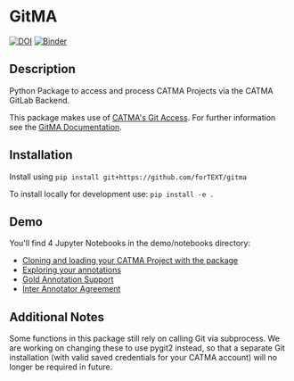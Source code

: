 # GitMA

[![DOI](https://zenodo.org/badge/DOI/10.5281/zenodo.6330464.svg)](https://doi.org/10.5281/zenodo.6330464)
[![Binder](https://mybinder.org/badge_logo.svg)](https://mybinder.org/v2/gh/forTEXT/gitma/HEAD?labpath=demo%2Fnotebooks%2Fexplore_annotations.ipynb)

## Description

Python Package to access and process CATMA Projects via the CATMA GitLab Backend.

This package makes use of [CATMA's Git Access](https://catma.de/documentation/git-access/).
For further information see the [GitMA Documentation](https://gitma.readthedocs.io/en/latest/index.html).

## Installation

Install using `pip install git+https://github.com/forTEXT/gitma`

To install locally for development use: `pip install -e .`

## Demo

You'll find 4 Jupyter Notebooks in the demo/notebooks directory:

- [Cloning and loading your CATMA Project with the package](https://github.com/forTEXT/gitma/blob/main/demo/notebooks/load_project_from_gitlab.ipynb)
- [Exploring your annotations](https://github.com/forTEXT/gitma/blob/main/demo/notebooks/explore_annotations.ipynb)
- [Gold Annotation Support](https://github.com/forTEXT/gitma/blob/main/demo/notebooks/gold_annotation_support.ipynb)
- [Inter Annotator Agreement](https://github.com/forTEXT/gitma/blob/main/demo/notebooks/inter_annotator_agreement.ipynb)

## Additional Notes

Some functions in this package still rely on calling Git via subprocess. We are working on changing these to use pygit2
instead, so that a separate Git installation (with valid saved credentials for your CATMA account) will no longer be
required in future.